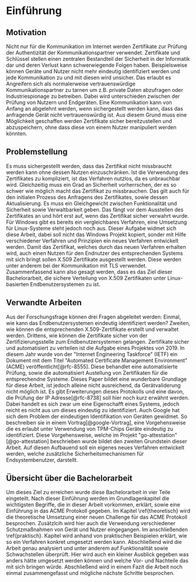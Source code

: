 # Einführung

## Motivation
Nicht nur für die Kommunikation im Internet werden Zertifikate zur Prüfung der Authentizität der Kommunikationspartner verwendet. Zertifikate und Schlüssel stellen einen zentralen Bestandteil der Sicherheit in der Informatik dar und deren Verlust kann schwerwiegende Folgen haben. Beispielsweise können Geräte und Nutzer nicht mehr eindeutig identifiziert werden und jede Kommunikation zu und mit diesen wird unsicher. Das erlaubt es Angreifern sich als normalerweise vertrauenswürdige Kommunikationspartner zu tarnen um z.B. private Daten abzufragen oder Industriespionage zu betreiben. Dabei wird unterschieden zwischen der Prüfung von Nutzern und Endgeräten. Eine Kommunikation kann von Anfang an abgelehnt werden, wenn sichergestellt werden kann, dass das anfragende Gerät nicht vertrauenswürdig ist. Aus diesem Grund muss eine Möglichkeit geschaffen werden Zertifikate sicher bereitzustellen und abzuspeichern, ohne dass diese von einem Nutzer manipuliert werden könnten.

## Problemstellung
Es muss sichergestellt werden, dass das Zertifikat nicht missbraucht werden kann ohne dessen Nutzen einzuschränken. Ist die Verwendung des Zertifikates zu kompliziert, ist das Verfahren nutzlos, da es unbrauchbar wird. Gleichzeitig muss ein Grad an Sicherheit vorherrschen, der es so schwer wie möglich macht das Zertifikat zu missbrauchen. Das gilt auch für den initialen Prozess des Anfragens des Zertifikates, sowie dessen Aktualisierung. Es muss ein Gleichgewicht zwischen Funktionalität und Sicherheit sowie Verwaltbarkeit geben. Das fängt vor dem Ausstellen des Zertifikates an und hört erst auf, wenn das Zertifikat sicher verwahrt wurde. Für Windows gibt es bereits ein vergleichbares Verfahren, eine Umsetzung für Linux-Systeme steht jedoch noch aus. Dieser Aufgabe widmet sich diese Arbeit, dabei soll nicht das Windows Projekt kopiert, sonder mit Hilfe verschiedener Verfahren und Prinzipien ein neues Verfahren entwickelt werden. Damit das Zertifikat, welches durch das neuen Verfahren erhalten wird, auch einen Nutzen für den Endnutzer des entsprechenden Systems mit sich bringt sollen X.509 Zertifikate ausgestellt werden. Diese werden unter anderem bei der Kommunikation mit TLS verwendet. Zusammenfassend kann also gesagt werden, dass es das Ziel dieser Bachelorarbeit, die sichere Verteilung von X.509 Zertifikaten unter Linux-basierten Endbenutzersystemen zu ist.

## Verwandte Arbeiten
Aus der Forschungsfrage können drei Fragen abgeleitet werden: Einmal, wie kann das Endbenutzersystemen eindeutig identifiziert werden? Zweiten, wie können die entsprechenden X.509-Zertifikate erstellt und verwaltet werden. Drittens, wie können die Zertifikate sicher von der Zertifizierungsstelle zum Endbenutzersystemen gelangen.
Zertifikate sicher und automatisiert zu verteilen ist die Aufgabe eines Projektes von 2019. In diesem Jahr wurde von der "Internet Engineering Taskforce" (IETF) ein Dokument mit dem Titel "Automated Certificate Management Environment" (ACME) veröffentlicht[@rfc-8555]. Diese behandlet eine automatisierte Prüfung, sowie die automatisiert Austellung von Zertifikaten für die entsprechendne Systeme. Dieses Paper bildet eine wunderbare Grundlage für diese Arbeit, ist jedoch alleine nicht ausreichend, da Gerätvaliderung nicht möglich ist. Es gibt Erweiterungen dieses Protokolls und eine davon, die Prüfung der IP Adresse[@rfc-8738] soll hier noch kurz erwähnt werden. Dabei handelt es sich zwar um eine Eigenschafft eines Systems, jedoch reicht es nicht aus um dieses eindeutig zu identifiziert. Auch Google hat sich dem Problem der eindeutigen Identifikation von Geräten gewidmet. So beschreiben sie in einem Vortrag[@google-Vortrag], eine Vorgehensweise die es erlaubt unter Verwendung von TPM-Chips Geräte eindeutig zu identifiziert. Diese Vorgehensweise, welche im Projekt "go-attestation"[@go-attestation] beschrieben wurde bildet den zweiten Grundstein dieser Arbeit. Auf diesen Aufbauend soll ein eigenes neues Verfahren entwickelt werden, welche zusätzliche Sicherheitsmechanismen für Endsystembenutzer, darstellt.
<!-- TODO: Research: auf andere Projekte eingehen die nicht Grundstein der Arbeit sind. (MAC adressen als identifikation vielleicht?) -->

## Übersicht über die Bachelorarbeit
Um dieses Ziel zu erreichen wurde diese Bachelorarbeit in vier Teile eingeteilt. Nach dieser Einführung werden im Grundlagenkapitel die wichtigsten Begriffe, die in dieser Arbeit vorkommen, erklärt, sowie eine Einführung in das ACME Protokoll gegeben. Im Kapitel \ref{theoretisch} wird die theoretische Umsetzung einer neuen Challenge für das ACME Protokoll besprochen. Zusätzlcih wird hier auch die Verwendung verschiedener Schutzmaßnahmen von Gerät und Nutzer eingegangen. Im anschließenden \ref{praktisch}. Kapitel wird anhand von praktischen Beispielen erklärt, wie so ein Verfahren konkret umgesetzt werden kann. Abschließend wird die Arbeit genau analysiert und unter anderem auf Funktionalität sowie Schwachstellen überprüft. Hier wird auch ein kleiner Ausblick gegeben was anders hätte umgesetzt werden können und welche Vor- und Nachteile das mit sich bringen würde. Abschließend wird in einem Fazit die Arbeit noch einmal zusammengefasst und mögliche nächste Schritte besprochen.
